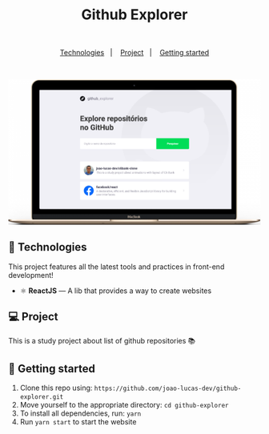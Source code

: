 <h1 align="center">Github Explorer</h1>

<br>

<p align="center">
  <a href="#rocket-technologies">Technologies</a>&nbsp;&nbsp;&nbsp;|&nbsp;&nbsp;&nbsp;
  <a href="#-project">Project</a>&nbsp;&nbsp;&nbsp;|&nbsp;&nbsp;&nbsp;
  <a href="#electric_plug-getting-started">Getting started</a>
</p>

<br>

<p align="center">
  <img alt="Mockup" src="photos/demo.png">
</p>

## :rocket: Technologies

This project features all the latest tools and practices in front-end development!

- ⚛️ **ReactJS** — A lib that provides a way to create websites


## 💻 Project

This is a study project about list of github repositories :books:

## :electric_plug: Getting started

1. Clone this repo using: `https://github.com/joao-lucas-dev/github-explorer.git`
2. Move yourself to the appropriate directory: `cd github-explorer`
3. To install all dependencies, run: `yarn`
4. Run `yarn start` to start the website

